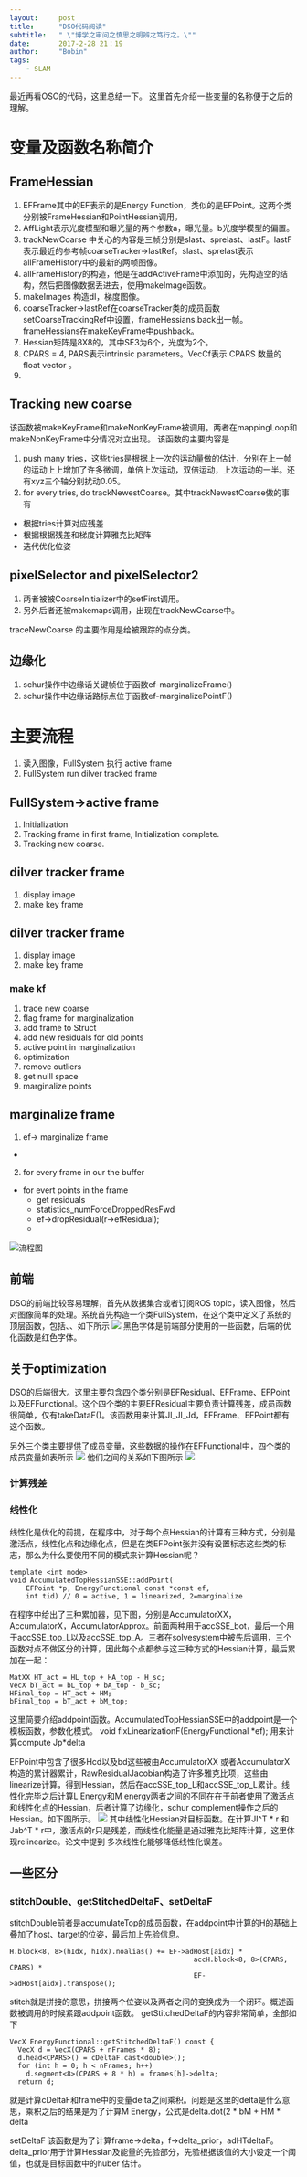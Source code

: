 ```yaml
---
layout:     post
title:      "DSO代码阅读"
subtitle:   " \"博学之审问之慎思之明辨之笃行之。\""
date:       2017-2-28 21：19
author:     "Bobin"
tags:
    - SLAM
---
```



最近再看OSO的代码，这里总结一下。
这里首先介绍一些变量的名称便于之后的理解。
# 变量及函数名称简介
## FrameHessian
1. EFFrame其中的EF表示的是Energy Function，类似的是EFPoint。这两个类分别被FrameHessian和PointHessian调用。
2. AffLight表示光度模型和曝光量的两个参数a，曝光量。b光度学模型的偏置。
3. trackNewCoarse 中关心的内容是三帧分别是slast、sprelast、lastF。lastF表示最近的参考帧coarseTracker->lastRef。slast、sprelast表示allFrameHistory中的最新的两帧图像。
4. allFrameHistory的构造，他是在addActiveFrame中添加的，先构造空的结构，然后把图像数据丢进去，使用makeImage函数。
5. makeImages 构造dI，梯度图像。
6. coarseTracker->lastRef在coarseTracker类的成员函数setCoarseTrackingRef中设置，frameHessians.back出一帧。frameHessians在makeKeyFrame中pushback。
7. Hessian矩阵是8X8的，其中SE3为6个，光度为2个。
8. CPARS = 4, PARS表示intrinsic parameters。VecCf表示 CPARS 数量的float vector 。
9.

## Tracking new coarse
该函数被makeKeyFrame和makeNonKeyFrame被调用。两者在mappingLoop和makeNonKeyFrame中分情况对立出现。
该函数的主要内容是
1. push many tries，这些tries是根据上一次的运动量做的估计，分别在上一帧的运动上上增加了许多微调，单倍上次运动，双倍运动，上次运动的一半。还有xyz三个轴分别扰动0.05。
2. for every tries, do trackNewestCoarse。其中trackNewestCoarse做的事有
  - 根据tries计算对应残差
  - 根据根据残差和梯度计算雅克比矩阵
  - 迭代优化位姿


## pixelSelector and pixelSelector2
1. 两者被被CoarseInitializer中的setFirst调用。
2. 另外后者还被makemaps调用，出现在trackNewCoarse中。

traceNewCoarse 的主要作用是给被跟踪的点分类。
## 边缘化
1. schur操作中边缘话关键帧位于函数ef-marginalizeFrame()
2. schur操作中边缘话路标点位于函数ef-marginalizePointF()



# 主要流程
1. 读入图像，FullSystem 执行 active frame
2. FullSystem run dilver tracked frame

## FullSystem->active frame
1. Initialization
2. Tracking frame in first frame, Initialization complete.
3. Tracking new coarse.


## dilver tracker frame
1. display image
2. make key frame


## dilver tracker frame
1. display image
2. make key frame


### make kf
1. trace new coarse
2. flag frame for marginalization
3. add frame to Struct
4. add new residuals for old points
5. active point in marginalization
6. optimization
7. remove outliers
8. get nulll space
9. marginalize points

## marginalize frame
1. ef-> marginalize frame
  -
2. for every frame in our the buffer
  - for evert points in the frame
    - get residuals
    - statistics_numForceDroppedResFwd
    - ef->dropResidual(r->efResidual);
    -

![流程图](/img/dso.jpg)
## 前端
DSO的前端比较容易理解，首先从数据集合或者订阅ROS topic，读入图像，然后对图像简单的处理。系统首先构造一个类FullSystem，在这个类中定义了系统的顶层函数，包括、、如下所示
![](/img/dso-slam-FullSystemVariables.png)
黑色字体是前端部分使用的一些函数，后端的优化函数是红色字体。

## 关于optimization
DSO的后端很大。这里主要包含四个类分别是EFResidual、EFFrame、EFPoint以及EFFunctional。这个四个类的主要EFResidual主要负责计算残差，成员函数很简单，仅有takeDataF()。该函数用来计算JI_JI_Jd，EFFrame、EFPoint都有这个函数。

另外三个类主要提供了成员变量，这些数据的操作在EFFunctional中，四个类的成员变量如表所示
![](/img/dso-slam-varaince.png)
他们之间的关系如下图所示
![](/img/optimization.png)

### 计算残差

### 线性化
线性化是优化的前提，在程序中，对于每个点Hessian的计算有三种方式，分别是激活点，线性化点和边缘化点，但是在类EFPoint张并没有设置标志这些类的标志，那么为什么要使用不同的模式来计算Hessian呢？
```
template <int mode>
void AccumulatedTopHessianSSE::addPoint(
    EFPoint *p, EnergyFunctional const *const ef,
    int tid) // 0 = active, 1 = linearized, 2=marginalize
```
在程序中给出了三种累加器，见下图，分别是AccumulatorXX，AccumulatorX，AccumulatorApprox。前面两种用于accSSE_bot，最后一个用于accSSE_top_L以及accSSE_top_A。三者在solvesystem中被先后调用，三个函数对点不做区分的计算，因此每个点都参与这三种方式的Hessian计算，最后累加在一起：
```
MatXX HT_act = HL_top + HA_top - H_sc;
VecX bT_act = bL_top + bA_top - b_sc;
HFinal_top = HT_act + HM;
bFinal_top = bT_act + bM_top;
```
这里简要介绍addpoint函数。AccumulatedTopHessianSSE中的addpoint是一个模板函数，参数化模式。
void fixLinearizationF(EnergyFunctional \*ef);
用来计算compute Jp*delta

EFPoint中包含了很多Hcd以及bd这些被由AccumulatorXX 或者AccumulatorX构造的累计器累计，RawResidualJacobian构造了许多雅克比项，这些由linearize计算，得到Hessian，然后在accSSE_top_L和accSSE_top_L累计。线性化完毕之后计算L Energy和M energy两者之间的不同在在于前者使用了激活点和线性化点的Hessian，后者计算了边缘化，schur complement操作之后的Hessian。如下图所示。
![](/img/optimization1.png)
其中线性化Hessian对目标函数。在计算JI^T * r 和 Jab^T * r中，激活点的r只是残差，而线性化能量是通过雅克比矩阵计算，这里体现relinearize。论文中提到 多次线性化能够降低线性化误差。

## 一些区分
### stitchDouble、getStitchedDeltaF、setDeltaF
stitchDouble前者是accumulateTop的成员函数，在addpoint中计算的H的基础上叠加了host、target的位姿，最后加上先验信息。
```
H.block<8, 8>(hIdx, hIdx).noalias() += EF->adHost[aidx] *
                                             accH.block<8, 8>(CPARS, CPARS) *
                                             EF->adHost[aidx].transpose();
```
stitch就是拼接的意思，拼接两个位姿以及两者之间的变换成为一个闭环。概述函数被调用的时候紧跟addpoint函数。
getStitchedDeltaF的内容非常简单，全部如下
```
VecX EnergyFunctional::getStitchedDeltaF() const {
  VecX d = VecX(CPARS + nFrames * 8);
  d.head<CPARS>() = cDeltaF.cast<double>();
  for (int h = 0; h < nFrames; h++)
    d.segment<8>(CPARS + 8 * h) = frames[h]->delta;
  return d;
```
就是计算cDeltaF和frame中的变量delta之间乘积。问题是这里的delta是什么意思，乘积之后的结果是为了计算M Energy，公式是delta.dot(2 * bM + HM * delta

setDeltaF
该函数是为了计算frame->delta，f->delta_prior，adHTdeltaF。delta_prior用于计算Hessian及能量的先验部分，先验根据该值的大小设定一个阈值，也就是目标函数中的huber 估计。

